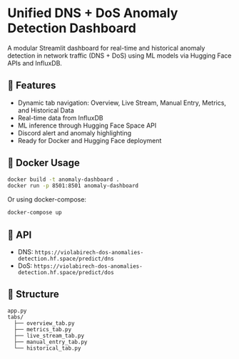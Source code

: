 # Unified DNS + DoS Anomaly Detection Dashboard

A modular Streamlit dashboard for real-time and historical anomaly detection in network traffic (DNS + DoS) using ML models via Hugging Face APIs and InfluxDB.

## 🚀 Features
- Dynamic tab navigation: Overview, Live Stream, Manual Entry, Metrics, and Historical Data
- Real-time data from InfluxDB
- ML inference through Hugging Face Space API
- Discord alert and anomaly highlighting
- Ready for Docker and Hugging Face deployment

## 🐳 Docker Usage
```bash
docker build -t anomaly-dashboard .
docker run -p 8501:8501 anomaly-dashboard
```

Or using docker-compose:
```bash
docker-compose up
```

## 🤖 API
- DNS: `https://violabirech-dos-anomalies-detection.hf.space/predict/dns`
- DoS: `https://violabirech-dos-anomalies-detection.hf.space/predict/dos`

## 📂 Structure
```
app.py
tabs/
  ├── overview_tab.py
  ├── metrics_tab.py
  ├── live_stream_tab.py
  ├── manual_entry_tab.py
  └── historical_tab.py
```

